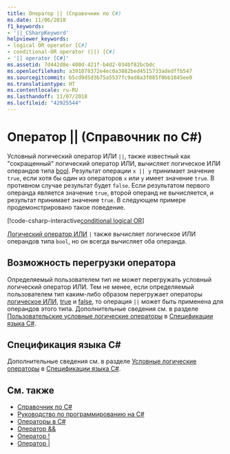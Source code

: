 ```yaml
---
title: Оператор || (Справочник по C#)
ms.date: 11/06/2018
f1_keywords:
- '||_CSharpKeyword'
helpviewer_keywords:
- logical OR operator [C#]
- conditional-OR operator (||) [C#]
- '|| operator [C#]'
ms.assetid: 7d442d8e-400d-421f-b4d2-034bf82bcbdc
ms.openlocfilehash: a391078372e4ec0a3882bed4515733adedffb547
ms.sourcegitcommit: b5cd9d5d3b75a5537fc9ad8a3f085f0bb1845ee0
ms.translationtype: HT
ms.contentlocale: ru-RU
ms.lasthandoff: 11/07/2018
ms.locfileid: "42925544"
---
```

# <a name="-operator-c-reference"></a>Оператор || (Справочник по C#)

Условный логический оператор ИЛИ `||`, также известный как "сокращенный" логический оператор ИЛИ, вычисляет логическое ИЛИ операндов типа [bool](../keywords/bool.md). Результат операции `x || y` принимает значение `true`, если хотя бы один из операторов `x` или `y` имеет значение `true`. В противном случае результат будет `false`. Если результатом первого операнда является значение `true`, второй операнд не вычисляется, и результат принимает значение `true`. В следующем примере продемонстрировано такое поведение.

[!code-csharp-interactive[conditional logical OR](~/samples/snippets/csharp/language-reference/operators/ConditionalLogicalOperatorsExamples.cs#Or)]

[Логический оператор ИЛИ](or-operator.md) `|` также вычисляет логическое ИЛИ операндов типа `bool`, но он всегда вычисляет оба операнда.

## <a name="operator-overloadability"></a>Возможность перегрузки оператора

Определяемый пользователем тип не может перегружать условный логический оператор ИЛИ. Тем не менее, если определяемый пользователем тип каким-либо образом перегружает операторы [логическое ИЛИ](or-operator.md), [true](../keywords/true-operator.md) и [false](../keywords/false-operator.md), то операция `||` может быть применена для операндов этого типа. Дополнительные сведения см. в разделе [Пользовательские условные логические операторы](~/_csharplang/spec/expressions.md#user-defined-conditional-logical-operators) в [Спецификации языка C#](../language-specification/index.md).

## <a name="c-language-specification"></a>Спецификация языка C#

Дополнительные сведения см. в разделе [Условные логические операторы](~/_csharplang/spec/expressions.md#conditional-logical-operators) в [Спецификации языка C#](../language-specification/index.md).

## <a name="see-also"></a>См. также

- [Справочник по C#](../index.md)
- [Руководство по программированию на C#](../../programming-guide/index.md)
- [Операторы в C#](index.md)
- [Оператор &&](conditional-and-operator.md)
- [Оператор !](logical-negation-operator.md)
- [Оператор |](or-operator.md)
